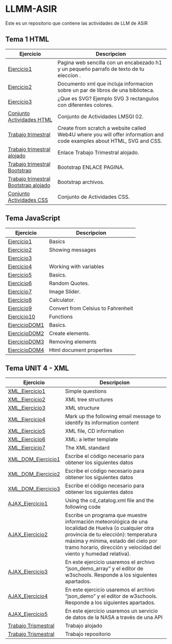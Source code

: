 # LLMM-ASIR
Este es un repositorio que contiene las actividades de LLM de ASIR

## Tema 1 HTML

Ejercicio | Descripcion
----------|------------
[Ejercicio1](/Tema1/pagina.html) |Pagina web sencilla con un encabezado h1 y un pequeño parrafo de texto de tu eleccion .
[Ejercicio2](/Tema1/biblioteca.xml) |Documento xml que incluja informacion sobre un par de libros de una biblioteca.
[Ejercicio3](/Tema1/rectangulos.svg) |¿Que es SVG? Ejemplo SVG 3 rectangulos con diferentes colores.
[Conjunto Actividades HTML](/Tema1/LMSGI_02_Actividades/README.md) | Conjunto de Actividades LMSGI 02.
[Trabajo trimestral](https://github.com/MarioCF05/TrabajoTrimestral) |Create from scratch a website called Web4U where you will offer information and code examples about HTML, SVG and CSS.
[Trabajo trimestral alojado](https://mariocf05.github.io/TrabajoTrimestral/) | Enlace Trabajo Trimestral alojado.
[Trabajo trimestral Bootstrap](https://mariocf05.github.io/Bootstrap/) | Bootstrap ENLACE PAGINA.
[Trabajo trimestral Bootstrap alojado](https://github.com/MarioCF05/Bootstrap) | Bootstrap archivos.
[Conjunto Actividades CSS](/Tema1/LMSGI_02_Actividades_CSS/README.md) | Conjunto de Actividades CSS.

## Tema JavaScript

Ejercicio | Descripcion
----------|------------
[Ejercicio1](/temajava/Ejer_1) | Basics
[Ejercicio2](/temajava/Ejer_2) | Showing messages
[Ejercicio3](/temajava/Ejer_3) | 
[Ejercicio4](/temajava/Ejer_4) | Working with variables
[Ejercicio5](/temajava/Ejer_5) | Basics.
[Ejercicio6](/temajava/Ejer_6) | Random Quotes.
[Ejercicio7](/temajava/Ejer_7) | Image Slider.
[Ejercicio8](/temajava/Ejer_8) | Calculator.
[Ejercicio9](/temajava/Ejer_9) | Convert from Celsius to Fahrenheit
[Ejercicio10](/temajava/Ejer_10) | Functions
[EjercicioDOM1](/temajava/DOM/Ejer_1) | Basics.
[EjercicioDOM2](/temajava/DOM/Ejer_2) | Create elements.
[EjercicioDOM3](/temajava/DOM/Ejer_3) | Removing elements
[EjercicioDOM4](/temajava/DOM/Ejer_4) | Html document properties

## Tema UNIT 4 - XML

Ejercicio | Descripcion
----------|------------
[XML_Ejercicio1]() | Simple questions
[XML_Ejercicio2]() | XML tree structures
[XML_Ejercicio3]() | XML structure
[XML_Ejercicio4]() | Mark up the following email message to identify its information content
[XML_Ejercicio5]() | XML file, CD information
[XML_Ejercicio6]() | XML: a letter template
[XML_Ejercicio7]() | The XML standard
[XML_DOM_Ejercicio1]() | Escribe el código necesario para obtener los siguientes datos
[XML_DOM_Ejercicio2]() | Escribe el código necesario para obtener los siguientes datos
[XML_DOM_Ejercicio3]() | Escribe el código necesario para obtener los siguientes datos
[AJAX_Ejercicio1]() | Using the cd_catalog.xml file and the following code
[AJAX_Ejercicio2]() | Escribe un programa que muestre información meteorológica de una localidad de Huelva (o cualquier otra provincia de tu elección): temperatura máxima y mínima, estado del cielo por tramo horario, dirección y velocidad del viento y humedad relativa).
[AJAX_Ejercicio3]() | En este ejercicio usaremos el archivo “json_demo_array” y el editor de w3schools. Responde a los siguientes apartados.
[AJAX_Ejercicio4]() | En este ejercicio usaremos el archivo “json_demo” y el editor de w3schools. Responde a los siguientes apartados.
[AJAX_Ejercicio5]() | En este ejercicio usaremos un servicio de datos de la NASA a través de una API
[Trabajo Trismestral](https://mariocf05.github.io/Trabajo-3-Trimestre/) | Trabajo alojado
[Trabajo Trismestral](https://github.com/MarioCF05/Trabajo-3-Trimestre) | Trabajo repositorio
